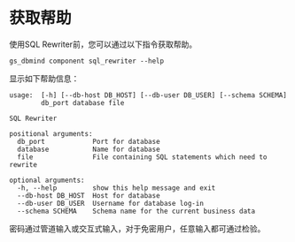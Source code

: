 # 获取帮助

使用SQL Rewriter前，您可以通过以下指令获取帮助。

```
gs_dbmind component sql_rewriter --help
```

显示如下帮助信息：

```
usage:  [-h] [--db-host DB_HOST] [--db-user DB_USER] [--schema SCHEMA]
        db_port database file

SQL Rewriter

positional arguments:
  db_port            Port for database
  database           Name for database
  file               File containing SQL statements which need to rewrite

optional arguments:
  -h, --help         show this help message and exit
  --db-host DB_HOST  Host for database
  --db-user DB_USER  Username for database log-in
  --schema SCHEMA    Schema name for the current business data
```

密码通过管道输入或交互式输入，对于免密用户，任意输入都可通过检验。
